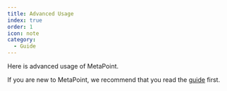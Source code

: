 ```yaml
---
title: Advanced Usage
index: true
order: 1
icon: note
category:
  - Guide
---
```


Here is advanced usage of MetaPoint.

If you are new to MetaPoint, we recommend that you read the
[guide](../guide/README.md) first.
